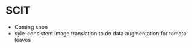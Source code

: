 # SCIT 
* Coming soon
* syle-consistent image translation to do data augmentation for tomato leaves
